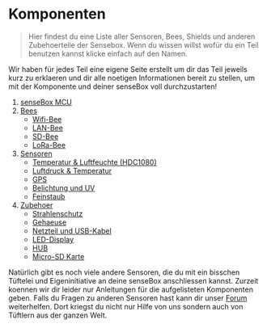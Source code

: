 # Komponenten

>Hier findest du eine Liste aller Sensoren, Bees, Shields und anderen Zubehoerteile der Sensebox. Wenn du wissen willst wofür du ein Teil benutzen kannst klicke einfach auf den Namen. 

Wir haben für jedes Teil eine eigene Seite erstellt um dir das Teil jeweils kurz zu erklaeren und dir alle noetigen Informationen bereit zu stellen, um mit der Komponente und deiner senseBox voll durchzustarten!


1. [senseBox MCU](sensebox-mcu.md)
2. [Bees](bees/README.md)
    + [Wifi-Bee](bees/wifi.md)
    + [LAN-Bee](bees/lan.md)
    + [SD-Bee](bees/sd.md)
    + [LoRa-Bee](bees/lora.md)
3. [Sensoren](sensoren/README.md)
    + [Temperatur & Luftfeuchte (HDC1080)](sensoren/hdc1080.md)
    + [Luftdruck & Temperatur](sensoren/luftdruck-temperatur.md)
    + [GPS](sensoren/gps.md)
    + [Belichtung und UV](sensoren/belichtung-und-uv.md)
    + [Feinstaub](sensoren/feinstaub.md)
4. [Zubehoer](zubehoer/README.md)
    + [Strahlenschutz](zubehoer/strahlenschutz.md)
    + [Gehaeuse](zubehoer/gehaeuse.md)
    + [Netzteil und USB-Kabel](zubehoer/netzteil-und-usb-kabel.md)
    + [LED-Display](zubehoer/led-display.md)
    + [HUB](zubehoer/hub.md)
    + [Micro-SD Karte](zubehoer/micro-sd-karte.md)

Natürlich gibt es noch viele andere Sensoren, die du mit ein bisschen Tüftelei und Eigeninitiative an deine senseBox anschliessen kannst. Zurzeit koennen wir dir leider nur Anleitungen für die aufgelisteten Komponenten geben. Falls du Fragen zu anderen Sensoren hast kann dir unser [Forum](https://forum.sensebox.de/) weiterhelfen. Dort kriegst du nicht nur Hilfe von uns sondern auch von Tüftlern aus der ganzen Welt. 
